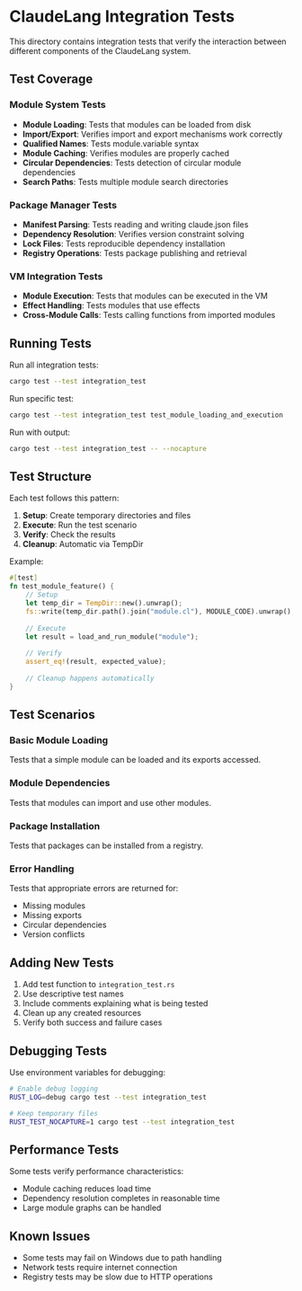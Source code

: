 # ClaudeLang Integration Tests

This directory contains integration tests that verify the interaction between different components of the ClaudeLang system.

## Test Coverage

### Module System Tests

- **Module Loading**: Tests that modules can be loaded from disk
- **Import/Export**: Verifies import and export mechanisms work correctly
- **Qualified Names**: Tests module.variable syntax
- **Module Caching**: Verifies modules are properly cached
- **Circular Dependencies**: Tests detection of circular module dependencies
- **Search Paths**: Tests multiple module search directories

### Package Manager Tests

- **Manifest Parsing**: Tests reading and writing claude.json files
- **Dependency Resolution**: Verifies version constraint solving
- **Lock Files**: Tests reproducible dependency installation
- **Registry Operations**: Tests package publishing and retrieval

### VM Integration Tests

- **Module Execution**: Tests that modules can be executed in the VM
- **Effect Handling**: Tests modules that use effects
- **Cross-Module Calls**: Tests calling functions from imported modules

## Running Tests

Run all integration tests:

```bash
cargo test --test integration_test
```

Run specific test:

```bash
cargo test --test integration_test test_module_loading_and_execution
```

Run with output:

```bash
cargo test --test integration_test -- --nocapture
```

## Test Structure

Each test follows this pattern:

1. **Setup**: Create temporary directories and files
2. **Execute**: Run the test scenario
3. **Verify**: Check the results
4. **Cleanup**: Automatic via TempDir

Example:

```rust
#[test]
fn test_module_feature() {
    // Setup
    let temp_dir = TempDir::new().unwrap();
    fs::write(temp_dir.path().join("module.cl"), MODULE_CODE).unwrap();
    
    // Execute
    let result = load_and_run_module("module");
    
    // Verify
    assert_eq!(result, expected_value);
    
    // Cleanup happens automatically
}
```

## Test Scenarios

### Basic Module Loading

Tests that a simple module can be loaded and its exports accessed.

### Module Dependencies

Tests that modules can import and use other modules.

### Package Installation

Tests that packages can be installed from a registry.

### Error Handling

Tests that appropriate errors are returned for:
- Missing modules
- Missing exports
- Circular dependencies
- Version conflicts

## Adding New Tests

1. Add test function to `integration_test.rs`
2. Use descriptive test names
3. Include comments explaining what is being tested
4. Clean up any created resources
5. Verify both success and failure cases

## Debugging Tests

Use environment variables for debugging:

```bash
# Enable debug logging
RUST_LOG=debug cargo test --test integration_test

# Keep temporary files
RUST_TEST_NOCAPTURE=1 cargo test --test integration_test
```

## Performance Tests

Some tests verify performance characteristics:

- Module caching reduces load time
- Dependency resolution completes in reasonable time
- Large module graphs can be handled

## Known Issues

- Some tests may fail on Windows due to path handling
- Network tests require internet connection
- Registry tests may be slow due to HTTP operations